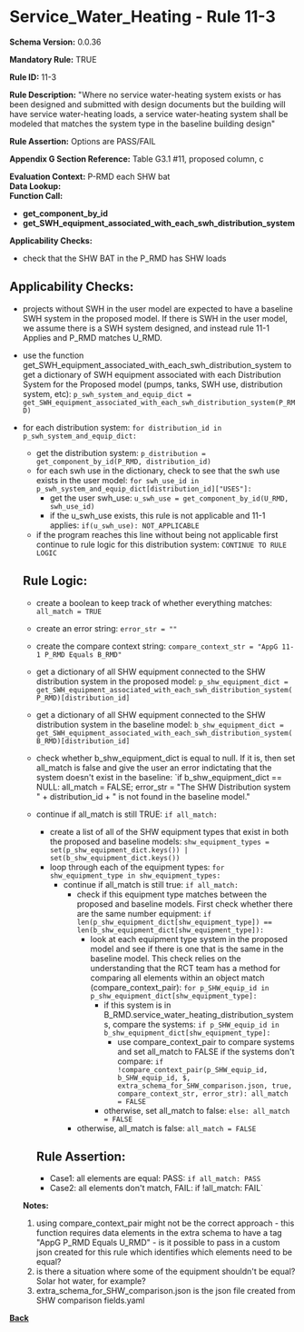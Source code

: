# Service_Water_Heating - Rule 11-3
**Schema Version:** 0.0.36  

**Mandatory Rule:** TRUE

**Rule ID:** 11-3

**Rule Description:** "Where no service water-heating system exists or has been designed and submitted with design documents but the building will have service water-heating loads, a service water-heating system shall be modeled that matches the system type in the baseline building design"

**Rule Assertion:** Options are PASS/FAIL

**Appendix G Section Reference:** Table G3.1 #11, proposed column, c

**Evaluation Context:** P-RMD each SHW bat  
**Data Lookup:**   
**Function Call:** 
- **get_component_by_id**
- **get_SWH_equipment_associated_with_each_swh_distribution_system**

**Applicability Checks:**
- check that the SHW BAT in the P_RMD has SHW loads

## Applicability Checks:
- projects without SWH in the user model are expected to have a baseline SWH system in the proposed model.  If there is SWH in the user model, we assume there is a SWH system designed, and instead rule 11-1 Applies and P_RMD matches U_RMD.
- use the function get_SWH_equipment_associated_with_each_swh_distribution_system to get a dictionary of SWH equipment associated with each Distribution System for the Proposed model (pumps, tanks, SWH use, distribution system, etc): `p_swh_system_and_equip_dict = get_SWH_equipment_associated_with_each_swh_distribution_system(P_RMD)`
- for each distribution system: `for distribution_id in p_swh_system_and_equip_dict:`
    - get the distribution system: `p_distribution = get_component_by_id(P_RMD, distribution_id)`
    - for each swh use in the dictionary, check to see that the swh use exists in the user model: `for swh_use_id in p_swh_system_and_equip_dict[distribution_id]["USES"]:`
        - get the user swh_use: `u_swh_use = get_component_by_id(U_RMD, swh_use_id)`
        - if the u_swh_use exists, this rule is not applicable and 11-1 applies: `if(u_swh_use): NOT_APPLICABLE`
    - if the program reaches this line without being not applicable first continue to rule logic for this distribution system: `CONTINUE TO RULE LOGIC`

    ## Rule Logic: 
  - create a boolean to keep track of whether everything matches: `all_match = TRUE`
  - create an error string: `error_str = ""`
  - create the compare context string: `compare_context_str = "AppG 11-1 P_RMD Equals B_RMD"`
  - get a dictionary of all SHW equipment connected to the SHW distribution system in the proposed model: `p_shw_equipment_dict = get_SWH_equipment_associated_with_each_swh_distribution_system(P_RMD)[distribution_id]`
  - get a dictionary of all SHW equipment connected to the SHW distribution system in the baseline model: `b_shw_equipment_dict = get_SWH_equipment_associated_with_each_swh_distribution_system(B_RMD)[distribution_id]`
  - check whether b_shw_equipment_dict is equal to null.  If it is, then set all_match is false and give the user an error indictating that the system doesn't exist in the baseline: `if b_shw_equipment_dict == NULL:  all_match = FALSE; error_str = "The SHW Distribution system " + distribution_id + " is not found in the baseline model."
  - continue if all_match is still TRUE: `if all_match:`
    - create a list of all of the SHW equipment types that exist in both the proposed and baseline models: `shw_equipment_types = set(p_shw_equipment_dict.keys()) | set(b_shw_equipment_dict.keys())`
    - loop through each of the equipment types: `for shw_equipment_type in shw_equipment_types:`
      - continue if all_match is still true: `if all_match:`
        - check if this equipment type matches between the proposed and baseline models.  First check whether there are the same number equipment: `if len(p_shw_equipment_dict[shw_equipment_type]) == len(b_shw_equipment_dict[shw_equipment_type]):`
            - look at each equipment type system in the proposed model and see if there is one that is the same in the baseline model.  This check relies on the understanding that the RCT team has a method for comparing all elements within an object match (compare_context_pair): `for p_SHW_equip_id in p_shw_equipment_dict[shw_equipment_type]:`
                - if this system is in B_RMD.service_water_heating_distribution_systems, compare the systems: `if p_SHW_equip_id in b_shw_equipment_dict[shw_equipment_type]:`
                    - use compare_context_pair to compare systems and set all_match to FALSE if the systems don't compare: `if !compare_context_pair(p_SHW_equip_id, b_SHW_equip_id, $, extra_schema_for_SHW_comparison.json, true, compare_context_str, error_str): all_match = FALSE`
                - otherwise, set all_match to false: `else: all_match = FALSE`
        - otherwise, all_match is false: `all_match = FALSE`

    ## Rule Assertion: 
    - Case1: all elements are equal: PASS: `if all_match: PASS`
    - Case2: all elements don't match, FAIL: if !all_match: FAIL`

  
  **Notes:**
  1.  using compare_context_pair might not be the correct approach - this function requires data elements in the extra schema to have a tag "AppG P_RMD Equals U_RMD" - is it possible to pass in a custom json created for this rule which identifies which elements need to be equal?
  2.  is there a situation where some of the equipment shouldn't be equal?  Solar hot water, for example?
  3.  extra_schema_for_SHW_comparison.json is the json file created from SHW comparison fields.yaml

**[Back](../_toc.md)**
